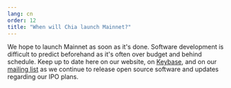```yaml
---
lang: cn
order: 12
title: "When will Chia launch Mainnet?"
---
```


We hope to launch Mainnet as soon as it's done. Software development is difficult to predict beforehand as it's often over budget and behind schedule. Keep up to date here on our website, on [Keybase](https://keybase.io/team/chia_network.public), and on our [mailing list](https://www.chia.net/community/) as we continue to release open source software and updates regarding our IPO plans.
